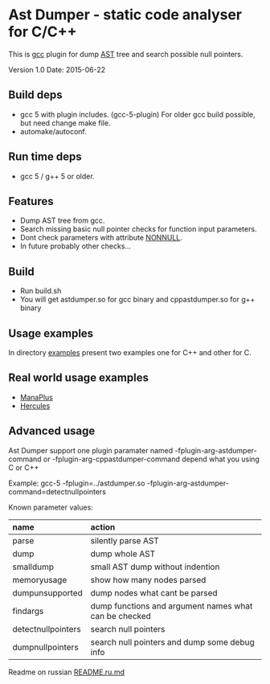 # Ast Dumper - static code analyser for C/C++

This is [gcc](https://gcc.gnu.org) plugin for dump [AST](https://en.wikipedia.org/wiki/Abstract_syntax_tree) tree and search possible null pointers.

Version 1.0       Date: 2015-06-22

## Build deps
 - gcc 5 with plugin includes. (gcc-5-plugin)
   For older gcc build possible, but need change make file.
 - automake/autoconf.

## Run time deps
 - gcc 5 / g++ 5 or older.

## Features
 - Dump AST tree from gcc.
 - Search missing basic null pointer checks for function input parameters.
 - Dont check parameters with attribute [NONNULL](https://gcc.gnu.org/onlinedocs/gcc-5.1.0/gcc/Function-Attributes.html#index-g_t_0040code_007bnonnull_007d-function-attribute-3189).
 - In future probably other checks...

## Build
 - Run build.sh
 - You will get astdumper.so for gcc binary
   and cppastdumper.so for g++ binary

## Usage examples
In directory [examples](examples) present two examples one for C++ and other for C.

## Real world usage examples
 - [ManaPlus](http://manaplus.org/)
 - [Hercules](http://herc.ws/)

## Advanced usage
Ast Dumper support one plugin paramater named -fplugin-arg-astdumper-command or -fplugin-arg-cppastdumper-command depend what you using C or C++

Example:
  gcc-5 -fplugin=../astdumper.so -fplugin-arg-astdumper-command=detectnullpointers


Known parameter values:

| name               | action                                                |
|:-------------------|:------------------------------------------------------|
| parse              | silently parse AST                                    |
| dump               | dump whole AST                                        |
| smalldump          | small AST dump without indention                      |
| memoryusage        | show how many nodes parsed                            |
| dumpunsupported    | dump nodes what cant be parsed                        |
| findargs           | dump functions and argument names what can be checked |
| detectnullpointers | search null pointers                                  |
| dumpnullpointers   | search null pointers and dump some debug info         |

Readme on russian [README.ru.md](README.ru.md)
